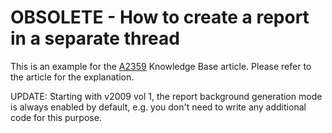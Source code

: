 # OBSOLETE - How to create a report in a separate thread


<p>This is an example for the <a href="https://www.devexpress.com/Support/Center/p/A2359">A2359</a> Knowledge Base article. Please refer to the article for the explanation.</p><p>UPDATE: Starting with v2009 vol 1, the report background generation mode is always enabled by default, e.g. you don't need to write any additional code for this purpose.<br />
</p>

<br/>


